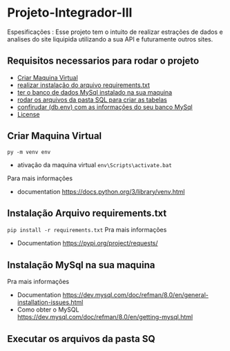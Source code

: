 # Projeto-Integrador-III 

Espesificações :
  Esse projeto tem o intuito de realizar estrações de dados e analises do site liquipida utilizando a sua API e futuramente outros sites. 

## Requisitos necessarios para rodar o projeto 
 
- [Criar Maquina Virtual](#maquina)
- [realizar instalação do arquivo requirements.txt](#requirements)
- [ter o banco de dados MySql instalado na sua maquina](#MySql)
- [rodar os arquivos da pasta SQL para criar as tabelas](#SQL)
- [confirudar (db.env) com as informações do seu banco MySql](#connetion)
- [License](#ls)
  
  
<a name="maquina"></a>
## Criar Maquina Virtual 

```py -m venv env ```

 - ativação da maquina virtual 
    ``` env\Scripts\activate.bat ```
  
  Para mais informações
  - documentation https://docs.python.org/3/library/venv.html
    
<a name="requirements"></a>
## Instalação Arquivo requirements.txt
  
 ``` pip install -r requirements.txt ```
 Pra mais informações 
 - Documentation https://pypi.org/project/requests/

<a name="MySql"></a>
## Instalação  MySql na sua maquina


Pra mais informações 
 - Documentation https://dev.mysql.com/doc/refman/8.0/en/general-installation-issues.html
 - Como obter o MySQL https://dev.mysql.com/doc/refman/8.0/en/getting-mysql.html
 
 <a name="SQL"></a>
 ## Executar os arquivos da pasta SQ
